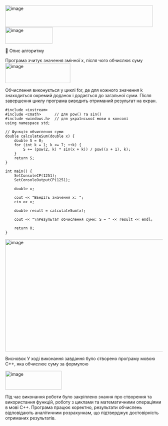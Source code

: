 <img width="471" height="70" alt="image" src="https://github.com/user-attachments/assets/6a8f142d-5b70-4a69-9144-9860e0ba46af" />
<img width="151" height="53" alt="image" src="https://github.com/user-attachments/assets/39ed3acb-b0e1-441b-84c9-6bb6b1ea7a01" />

 🧩 Опис алгоритму

Програма зчитує значення змінної x, після чого обчислює суму
<img width="208" height="64" alt="image" src="https://github.com/user-attachments/assets/38e74d69-26bc-4bd3-840b-59e6c942064d" />

Обчислення виконується у циклі for, де для кожного значення k знаходиться окремий доданок і додається до загальної суми. Після завершення циклу програма виводить отриманий результат на екран.

```
#include <iostream>
#include <cmath>      // для pow() та sin()
#include <windows.h>  // для української мови в консолі
using namespace std;

// Функція обчислення суми
double calculateSum(double x) {
    double S = 0;
    for (int k = 1; k <= 7; ++k) {
        S += (pow(2, k) * sin(x + k)) / pow((x + 1), k);
    }
    return S;
}

int main() {
    SetConsoleCP(1251);
    SetConsoleOutputCP(1251);

    double x;

    cout << "Введіть значення x: ";
    cin >> x;

    double result = calculateSum(x);

    cout << "\nРезультат обчислення суми: S = " << result << endl;

    return 0;
}

```
<img width="861" height="359" alt="image" src="https://github.com/user-attachments/assets/89aeff08-a071-40fd-b655-a39aec118a26" />



Висновок
У ході виконання завдання було створено програму мовою C++, яка обчислює суму за формулою

<img width="180" height="60" alt="image" src="https://github.com/user-attachments/assets/2ec00471-4bf1-4c89-83bb-e5ad2556f5d3" />

Під час виконання роботи було закріплено знання про створення та використання функцій, роботу з циклами та математичними операціями в мові C++.
Програма працює коректно, результати обчислень відповідають аналітичним розрахункам, що підтверджує достовірність отриманих результатів.

